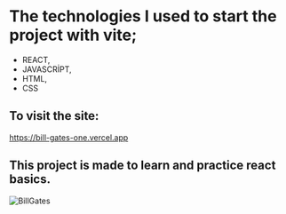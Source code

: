 # The technologies I used to start the project with vite;

* REACT,
* JAVASCRİPT,
* HTML,
* CSS

## To visit the site:

https://bill-gates-one.vercel.app

## This project is made to learn and practice react basics.


![BillGates](https://github.com/IbrahimBooz/PatikaFullStackBootcamp/assets/109763478/791aeec4-a5f5-4c1a-92be-86568acaf7d9)

